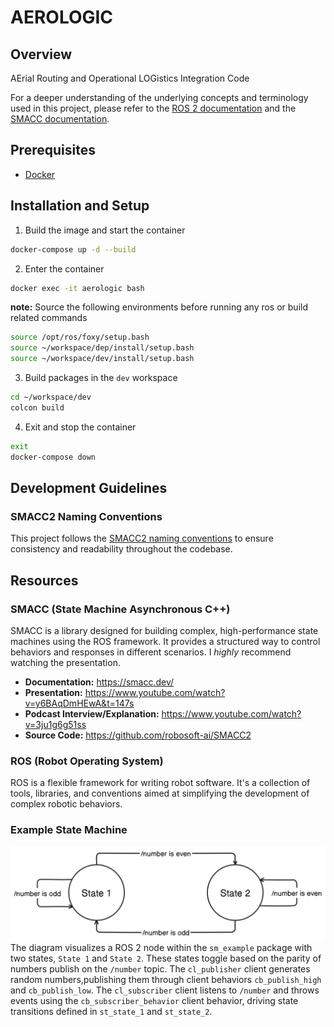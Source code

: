 # AEROLOGIC

## Overview

AErial Routing and Operational LOGistics Integration Code

For a deeper understanding of the underlying concepts and terminology used in this project, please refer to the [ROS 2 documentation](https://docs.ros.org/en/rolling/Concepts.html) and the [SMACC documentation](https://smacc.dev/intro-to-substate-objects/).

## Prerequisites

-   [Docker](https://docker.com)

## Installation and Setup

1. Build the image and start the container

```sh
docker-compose up -d --build
```

2. Enter the container

```sh
docker exec -it aerologic bash
```

**note:** Source the following environments before running any ros or build related commands

```sh
source /opt/ros/foxy/setup.bash
source ~/workspace/dep/install/setup.bash
source ~/workspace/dev/install/setup.bash
```

3. Build packages in the `dev` workspace

```sh
cd ~/workspace/dev
colcon build
```

4. Exit and stop the container

```sh
exit
docker-compose down
```

## Development Guidelines

### SMACC2 Naming Conventions

This project follows the [SMACC2 naming conventions](https://smacc.dev/naming-convention/) to ensure consistency and readability throughout the codebase.

## Resources

### SMACC (State Machine Asynchronous C++)

SMACC is a library designed for building complex, high-performance state machines using the ROS framework. It provides a structured way to control behaviors and responses in different scenarios. I _highly_ recommend watching the presentation.

-   **Documentation:** https://smacc.dev/
-   **Presentation:** https://www.youtube.com/watch?v=y6BAqDmHEwA&t=147s
-   **Podcast Interview/Explanation:** https://www.youtube.com/watch?v=3ju1g6g51ss
-   **Source Code:** https://github.com/robosoft-ai/SMACC2

### ROS (Robot Operating System)

ROS is a flexible framework for writing robot software. It's a collection of tools, libraries, and conventions aimed at simplifying the development of complex robotic behaviors.

### Example State Machine

![sketch_sm_example](docs/sm_example_diagram.png)
The diagram visualizes a ROS 2 node within the `sm_example` package with two states, `State 1` and `State 2`. These states toggle based on the parity of numbers publish on the `/number` topic. The `cl_publisher` client generates random numbers,publishing them through client behaviors `cb_publish_high` and `cb_publish_low`. The `cl_subscriber` client listens to `/number` and throws events using the `cb_subscriber_behavior` client behavior, driving state transitions defined in `st_state_1` and `st_state_2`.
